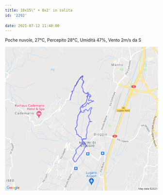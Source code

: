 ```yaml
---
title: 10x15\" + 8x2' in salita
id: '2292'

date: 2021-07-12 11:40:00
---
```


Poche nuvole, 27°C, Percepito 28°C, Umidità 47%, Vento 2m/s da S
<!-- more -->
![image](/images/2021/08/20210712-activity-map.png)
